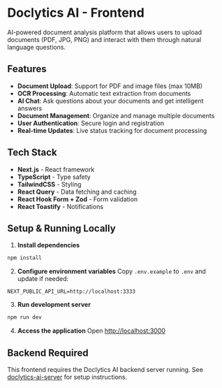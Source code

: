 # Doclytics AI - Frontend

AI-powered document analysis platform that allows users to upload documents (PDF, JPG, PNG) and interact with them through natural language questions.

## Features

- **Document Upload**: Support for PDF and image files (max 10MB)
- **OCR Processing**: Automatic text extraction from documents
- **AI Chat**: Ask questions about your documents and get intelligent answers
- **Document Management**: Organize and manage multiple documents
- **User Authentication**: Secure login and registration
- **Real-time Updates**: Live status tracking for document processing

## Tech Stack

- **Next.js** - React framework
- **TypeScript** - Type safety
- **TailwindCSS** - Styling
- **React Query** - Data fetching and caching
- **React Hook Form + Zod** - Form validation
- **React Toastify** - Notifications

## Setup & Running Locally

1. **Install dependencies**
```bash
npm install
```

2. **Configure environment variables**
Copy `.env.example` to `.env` and update if needed:
```env
NEXT_PUBLIC_API_URL=http://localhost:3333
```

3. **Run development server**
```bash
npm run dev
```

4. **Access the application**
Open [http://localhost:3000](http://localhost:3000)

## Backend Required

This frontend requires the Doclytics AI backend server running. See [doclytics-ai-server](https://github.com/HamiltonMussi/doclytics-ai-server) for setup instructions.
